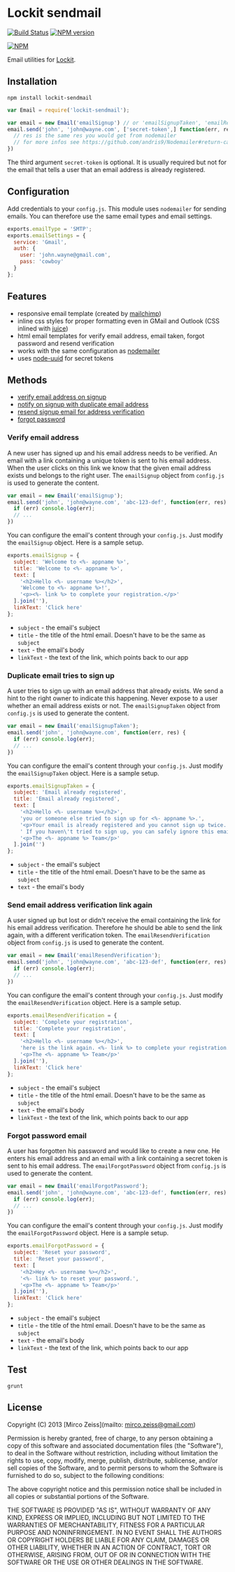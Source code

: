 # Lockit sendmail

[![Build Status](https://travis-ci.org/zeMirco/lockit-sendmail.png)](https://travis-ci.org/zeMirco/lockit-sendmail) [![NPM version](https://badge.fury.io/js/lockit-sendmail.png)](http://badge.fury.io/js/lockit-sendmail)

[![NPM](https://nodei.co/npm/lockit-sendmail.png)](https://nodei.co/npm/lockit-sendmail/)

Email utilities for [Lockit](https://github.com/zeMirco/lockit).

## Installation

`npm install lockit-sendmail`

```js
var Email = require('lockit-sendmail');

var email = new Email('emailSignup') // or 'emailSignupTaken', 'emailResendVerification', 'emailForgotPassword';
email.send('john', 'john@wayne.com', ['secret-token',] function(err, res) {
  // res is the same res you would get from nodemailer
  // for more infos see https://github.com/andris9/Nodemailer#return-callback
})
```

The third argument `secret-token` is optional. It is usually required but not for the email that
tells a user that an email address is already registered.

## Configuration

Add credentials to your `config.js`. This module uses `nodemailer` for sending emails. You can therefore
use the same email types and email settings.

```js
exports.emailType = 'SMTP';
exports.emailSettings = {
  service: 'Gmail',
  auth: {
    user: 'john.wayne@gmail.com',
    pass: 'cowboy'
  }
};
```

## Features

 - responsive email template (created by [mailchimp](https://github.com/mailchimp/Email-Blueprints))
 - inline css styles for proper formatting even in GMail and Outlook (CSS inlined with [juice](https://github.com/LearnBoost/juice))
 - html email templates for verify email address, email taken, forgot password and resend verification
 - works with the same configuration as [nodemailer](https://github.com/andris9/Nodemailer)
 - uses [node-uuid](https://github.com/broofa/node-uuid) for secret tokens

## Methods

 - [verify email address on signup](#verify-email-address)
 - [notify on signup with duplicate email address](#duplicate-email-tries-to-sign-up)
 - [resend signup email for address verification](#send-email-address-verification-link-again)
 - [forgot password](#forgot-password-email)

### Verify email address

A new user has signed up and his email address needs to be verified.
An email with a link containing a unique token is sent to his email address.
When the user clicks on this link we know that the given email address exists und belongs to the right user.
The `emailSignup` object from `config.js` is used to generate the content.

```js
var email = new Email('emailSignup');
email.send('john', 'john@wayne.com', 'abc-123-def', function(err, res) {
  if (err) console.log(err);
  // ...
})
```

You can configure the email's content through your `config.js`. 
Just modify the `emailSignup` object.
Here is a sample setup.

```js
exports.emailSignup = {
  subject: 'Welcome to <%- appname %>',
  title: 'Welcome to <%- appname %>',
  text: [
    '<h2>Hello <%- username %></h2>',
    'Welcome to <%- appname %>!',
    '<p><%- link %> to complete your registration.</p>'
  ].join(''),
  linkText: 'Click here'
};
```

 - `subject` - the email's subject
 - `title` - the title of the html email. Doesn't have to be the same as `subject`
 - `text` - the email's body
 - `linkText` - the text of the link, which points back to our app

### Duplicate email tries to sign up

A user tries to sign up with an email address that already exists.
We send a hint to the right owner to indicate this happening.
Never expose to a user whether an email address exists or not.
The `emailSignupTaken` object from `config.js` is used to generate the content.

```js
var email = new Email('emailSignupTaken');
email.send('john', 'john@wayne.com', function(err, res) {
  if (err) console.log(err);
  // ...
})
```

You can configure the email's content through your `config.js`. 
Just modify the `emailSignupTaken` object.
Here is a sample setup.

```js
exports.emailSignupTaken = {
  subject: 'Email already registered',
  title: 'Email already registered',
  text: [
    '<h2>Hello <%- username %></h2>',
    'you or someone else tried to sign up for <%- appname %>.',
    '<p>Your email is already registered and you cannot sign up twice.',
    ' If you haven\'t tried to sign up, you can safely ignore this email. Everything is fine!</p>',
    '<p>The <%- appname %> Team</p>'
  ].join('')
};
```

 - `subject` - the email's subject
 - `title` - the title of the html email. Doesn't have to be the same as `subject`
 - `text` - the email's body

### Send email address verification link again

A user signed up but lost or didn't receive the email containing the link for his email address verification.
Therefore he should be able to send the link again, with a different verification token.
The `emailResendVerification` object from `config.js` is used to generate the content.

```js
var email = new Email('emailResendVerification');
email.send('john', 'john@wayne.com', 'abc-123-def', function(err, res) {
  if (err) console.log(err);
  // ...
})
```

You can configure the email's content through your `config.js`. 
Just modify the `emailResendVerification` object.
Here is a sample setup.

```js
exports.emailResendVerification = {
  subject: 'Complete your registration',
  title: 'Complete your registration',
  text: [
    '<h2>Hello <%- username %></h2>',
    'here is the link again. <%- link %> to complete your registration.',
    '<p>The <%- appname %> Team</p>'
  ].join(''),
  linkText: 'Click here'
};
```

 - `subject` - the email's subject
 - `title` - the title of the html email. Doesn't have to be the same as `subject`
 - `text` - the email's body
 - `linkText` - the text of the link, which points back to our app

### Forgot password email

A user has forgotten his password and would like to create a new one.
He enters his email address and an email with a link
containing a secret token is sent to his email address.
The `emailForgotPassword` object from `config.js` is used to generate the content.

```js
var email = new Email('emailForgotPassword');
email.send('john', 'john@wayne.com', 'abc-123-def', function(err, res) {
  if (err) console.log(err);
  // ...
})
```

You can configure the email's content through your `config.js`. 
Just modify the `emailForgotPassword` object.
Here is a sample setup.

```js
exports.emailForgotPassword = {
  subject: 'Reset your password',
  title: 'Reset your password',
  text: [
    '<h2>Hey <%- username %></h2>',
    '<%- link %> to reset your password.',
    '<p>The <%- appname %> Team</p>'
  ].join(''),
  linkText: 'Click here'
};
```

 - `subject` - the email's subject
 - `title` - the title of the html email. Doesn't have to be the same as `subject`
 - `text` - the email's body
 - `linkText` - the text of the link, which points back to our app

## Test

`grunt`

## License

Copyright (C) 2013 [Mirco Zeiss](mailto: mirco.zeiss@gmail.com)

Permission is hereby granted, free of charge, to any person obtaining a copy of this software and associated documentation files (the "Software"), to deal in the Software without restriction, including without limitation the rights to use, copy, modify, merge, publish, distribute, sublicense, and/or sell copies of the Software, and to permit persons to whom the Software is furnished to do so, subject to the following conditions:

The above copyright notice and this permission notice shall be included in all copies or substantial portions of the Software.

THE SOFTWARE IS PROVIDED "AS IS", WITHOUT WARRANTY OF ANY KIND, EXPRESS OR IMPLIED, INCLUDING BUT NOT LIMITED TO THE WARRANTIES OF MERCHANTABILITY, FITNESS FOR A PARTICULAR PURPOSE AND NONINFRINGEMENT. IN NO EVENT SHALL THE AUTHORS OR COPYRIGHT HOLDERS BE LIABLE FOR ANY CLAIM, DAMAGES OR OTHER LIABILITY, WHETHER IN AN ACTION OF CONTRACT, TORT OR OTHERWISE, ARISING FROM, OUT OF OR IN CONNECTION WITH THE SOFTWARE OR THE USE OR OTHER DEALINGS IN THE SOFTWARE.
